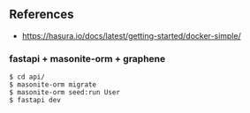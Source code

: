 ## References

- https://hasura.io/docs/latest/getting-started/docker-simple/


### fastapi + masonite\-orm + graphene

```
$ cd api/
$ masonite-orm migrate
$ masonite-orm seed:run User
$ fastapi dev
```
